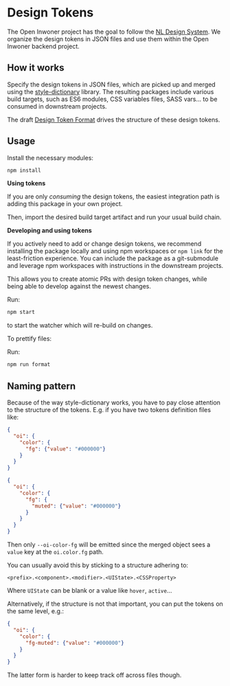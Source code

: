 # Design Tokens

The Open Inwoner project has the goal to follow the
[NL Design System](https://github.com/nl-design-system). We organize
the design tokens in JSON files and use them within the Open Inwoner
backend project.

## How it works

Specify the design tokens in JSON files, which are picked up and merged using the
[style-dictionary](https://www.npmjs.com/package/style-dictionary) library. The resulting packages
include various build targets, such as ES6 modules, CSS variables files, SASS vars... to be consumed
in downstream projects.

The draft [Design Token Format](https://design-tokens.github.io/community-group/format/) drives the
structure of these design tokens.

## Usage

Install the necessary modules:

```bash
npm install
```

**Using tokens**

If you are only _consuming_ the design tokens, the easiest integration path is adding this
package in your own project.

Then, import the desired build target artifact and run your usual build chain.

**Developing and using tokens**

If you actively need to add or change design tokens, we recommend installing the package locally and
using npm workspaces or `npm link` for the least-friction experience. You can include the package as
a git-submodule and leverage npm workspaces with instructions in the downstream projects.

This allows you to create atomic PRs with design token changes, while being able to develop against
the newest changes.

Run:

```bash
npm start
```

to start the watcher which will re-build on changes.

To prettify files:

Run:

```bash
npm run format
```

## Naming pattern

Because of the way style-dictionary works, you have to pay close attention to the structure of the
tokens. E.g. if you have two tokens definition files like:

```json
{
  "oi": {
    "color": {
      "fg": {"value": "#000000"}
    }
  }
}
```

```json
{
  "oi": {
    "color": {
      "fg": {
        "muted": {"value": "#000000"}
      }
    }
  }
}
```

Then only `--oi-color-fg` will be emitted since the merged object sees a `value` key at the
`oi.color.fg` path.

You can usually avoid this by sticking to a structure adhering to:

```
<prefix>.<component>.<modifier>.<UIState>.<CSSProperty>
```

Where `UIState` can be blank or a value like `hover`, `active`...

Alternatively, if the structure is not that important, you can put the tokens on the same level,
e.g.:

```json
{
  "oi": {
    "color": {
      "fg-muted": {"value": "#000000"}
    }
  }
}
```

The latter form is harder to keep track off across files though.
